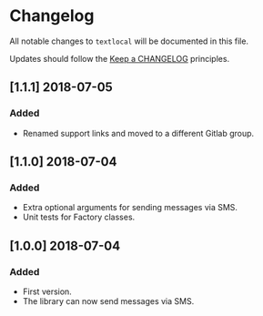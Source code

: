 # Changelog

All notable changes to `textlocal` will be documented in this file.

Updates should follow the [Keep a CHANGELOG](http://keepachangelog.com/) principles.

## [1.1.1] 2018-07-05

### Added
- Renamed support links and moved to a different Gitlab group.

## [1.1.0] 2018-07-04

### Added
- Extra optional arguments for sending messages via SMS.
- Unit tests for Factory classes.

## [1.0.0] 2018-07-04

### Added
- First version.
- The library can now send messages via SMS.

